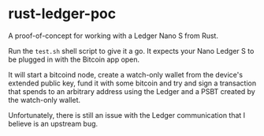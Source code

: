 # rust-ledger-poc

A proof-of-concept for working with a Ledger Nano S from Rust.

Run the `test.sh` shell script to give it a go.
It expects your Nano Ledger S to be plugged in with the Bitcoin app open.

It will start a bitcoind node, create a watch-only wallet from the device's extended public key, fund it with some bitcoin and try and sign a transaction that spends to an arbitrary address using the Ledger and a PSBT created by the watch-only wallet.

Unfortunately, there is still an issue with the Ledger communication that I believe is an upstream bug.
